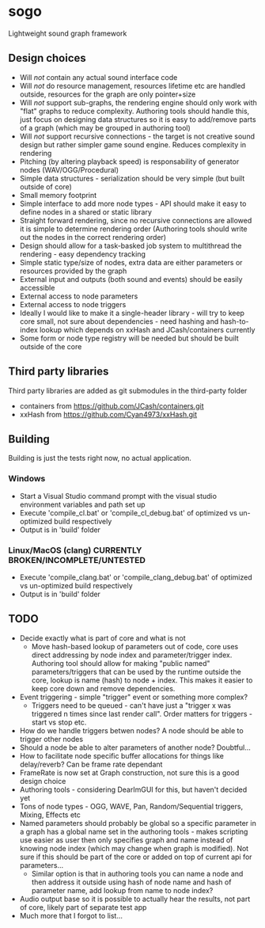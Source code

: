 # sogo
Lightweight sound graph framework

## Design choices

* Will *not* contain any actual sound interface code
* Will *not* do resource management, resources lifetime etc are handled outside, resources for the graph are only pointer+size
* Will *not* support sub-graphs, the rendering engine should only work with "flat" graphs to reduce complexity. Authoring tools should handle this, just focus on designing data structures so it is easy to add/remove parts of a graph (which may be grouped in authoring tool)
* Will *not* support recursive connections - the target is not creative sound design but rather simpler game sound engine. Reduces complexity in rendering
* Pitching (by altering playback speed) is responsability of generator nodes (WAV/OGG/Procedural)
* Simple data structures - serialization should be very simple (but built outside of core)
* Small memory footprint
* Simple interface to add more node types - API should make it easy to define nodes in a shared or static library
* Straight forward rendering, since no recursive connections are allowed it is simple to determine rendering order (Authoring tools should write out the nodes in the correct rendering order)
* Design should allow for a task-basked job system to multithread the rendering - easy dependency tracking
* Simple static type/size of nodes, extra data are either parameters or resources provided by the graph
* External input and outputs (both sound and events) should be easily accessible
* External access to node parameters
* External access to node triggers
* Ideally I would like to make it a single-header library - will try to keep core small, not sure about dependencies - need hashing and hash-to-index lookup which depends on xxHash and JCash/containers currently
* Some form or node type registry will be needed but should be built outside of the core

## Third party libraries

Third party libraries are added as git submodules in the third-party folder

* containers from https://github.com/JCash/containers.git
* xxHash from https://github.com/Cyan4973/xxHash.git

## Building

Building is just the tests right now, no actual application.

### Windows

* Start a Visual Studio command prompt with the visual studio environment variables and path set up
* Execute 'compile_cl.bat' or 'compile_cl_debug.bat' of optimized vs un-optimized build respectively
* Output is in 'build' folder

### Linux/MacOS (clang) CURRENTLY BROKEN/INCOMPLETE/UNTESTED

* Execute 'compile_clang.bat' or 'compile_clang_debug.bat' of optimized vs un-optimized build respectively
* Output is in 'build' folder

## TODO

* Decide exactly what is part of core and what is not
  * Move hash-based lookup of parameters out of code, core uses direct addressing by node index and parameter/trigger index. Authoring tool should allow for making "public named" parameters/triggers that can be used by the runtime outside the core, lookup is name (hash) to node + index.
  This makes it easier to keep core down and remove dependencies.
* Event triggering - simple "trigger" event or something more complex?
  * Triggers need to be queued - can't have just a "trigger x was triggered n times since last render call". Order matters for triggers - start vs stop etc.
* How do we handle triggers betwen nodes? A node should be able to trigger other nodes
* Should a node be able to alter parameters of another node? Doubtful...
* How to facilitate node specific buffer allocations for things like delay/reverb? Can be frame rate dependant
* FrameRate is now set at Graph construction, not sure this is a good design choice
* Authoring tools - considering DearImGUI for this, but haven't decided yet
* Tons of node types - OGG, WAVE, Pan, Random/Sequential triggers, Mixing, Effects etc
* Named parameters should probably be global so a specific parameter in a graph has a global name set in the authoring tools - makes scripting use easier as user then only specifies graph and name instead of knowing node index (which may change when graph is modified). Not sure if this should be part of the core or added on top of current api for parameters...
  * Similar option is that in authoring tools you can name a node and then address it outside using hash of node name and hash of parameter name, add lookup from name to node index?
* Audio output base so it is possible to actually hear the results, not part of core, likely part of separate test app
* Much more that I forgot to list...
